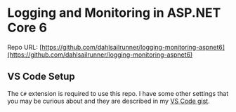 # Logging and Monitoring in ASP.NET Core 6

Repo URL: [https://github.com/dahlsailrunner/logging-monitoring-aspnet6](https://github.com/dahlsailrunner/logging-monitoring-aspnet6)

## VS Code Setup

The `C#` extension is required to use this repo.  I have some other settings that you may be curious about
and they are described in my [VS Code gist](https://gist.github.com/dahlsailrunner/1765b807940e29951ea6bdfb36cd85dd).



